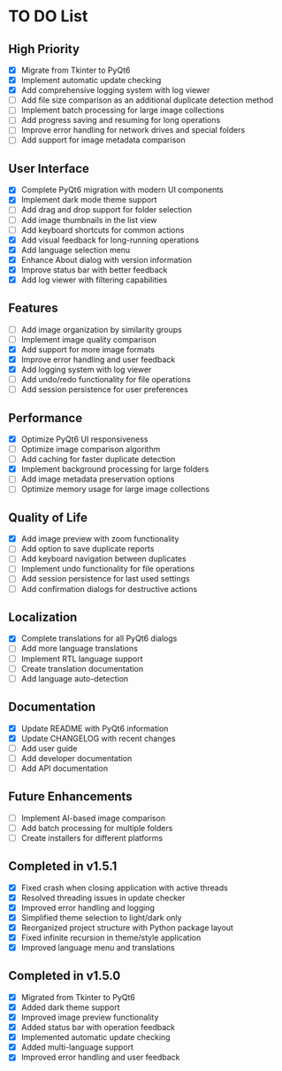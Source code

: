 # TO DO List

## High Priority
- [x] Migrate from Tkinter to PyQt6
- [x] Implement automatic update checking
- [x] Add comprehensive logging system with log viewer
- [ ] Add file size comparison as an additional duplicate detection method
- [ ] Implement batch processing for large image collections
- [ ] Add progress saving and resuming for long operations
- [ ] Improve error handling for network drives and special folders
- [ ] Add support for image metadata comparison

## User Interface
- [x] Complete PyQt6 migration with modern UI components
- [x] Implement dark mode theme support
- [ ] Add drag and drop support for folder selection
- [ ] Add image thumbnails in the list view
- [ ] Add keyboard shortcuts for common actions
- [x] Add visual feedback for long-running operations
- [x] Add language selection menu
- [x] Enhance About dialog with version information
- [x] Improve status bar with better feedback
- [x] Add log viewer with filtering capabilities

## Features
- [ ] Add image organization by similarity groups
- [ ] Implement image quality comparison
- [x] Add support for more image formats
- [x] Improve error handling and user feedback
- [x] Add logging system with log viewer
- [ ] Add undo/redo functionality for file operations
- [ ] Add session persistence for user preferences

## Performance
- [x] Optimize PyQt6 UI responsiveness
- [ ] Optimize image comparison algorithm
- [ ] Add caching for faster duplicate detection
- [x] Implement background processing for large folders
- [ ] Add image metadata preservation options
- [ ] Optimize memory usage for large image collections

## Quality of Life
- [x] Add image preview with zoom functionality
- [ ] Add option to save duplicate reports
- [ ] Add keyboard navigation between duplicates
- [ ] Implement undo functionality for file operations
- [ ] Add session persistence for last used settings
- [ ] Add confirmation dialogs for destructive actions

## Localization
- [x] Complete translations for all PyQt6 dialogs
- [ ] Add more language translations
- [ ] Implement RTL language support
- [ ] Create translation documentation
- [ ] Add language auto-detection

## Documentation
- [x] Update README with PyQt6 information
- [x] Update CHANGELOG with recent changes
- [ ] Add user guide
- [ ] Add developer documentation
- [ ] Add API documentation

## Future Enhancements
- [ ] Implement AI-based image comparison
- [ ] Add batch processing for multiple folders
- [ ] Create installers for different platforms

## Completed in v1.5.1
- [x] Fixed crash when closing application with active threads
- [x] Resolved threading issues in update checker
- [x] Improved error handling and logging
- [x] Simplified theme selection to light/dark only
- [x] Reorganized project structure with Python package layout
- [x] Fixed infinite recursion in theme/style application
- [x] Improved language menu and translations

## Completed in v1.5.0
- [x] Migrated from Tkinter to PyQt6
- [x] Added dark theme support
- [x] Improved image preview functionality
- [x] Added status bar with operation feedback
- [x] Implemented automatic update checking
- [x] Added multi-language support
- [x] Improved error handling and user feedback
